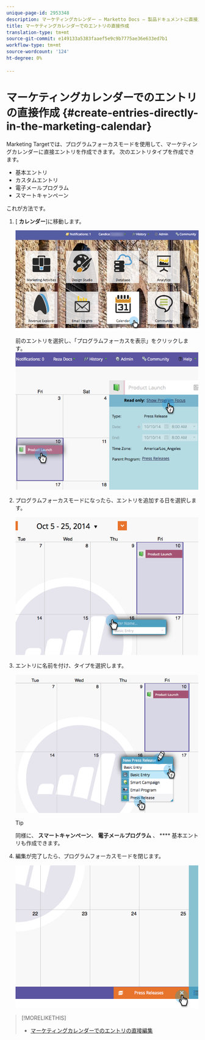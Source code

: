 ```yaml
---
unique-page-id: 2953348
description: マーケティングカレンダー — Marketto Docs — 製品ドキュメントに直接エントリを作成する
title: マーケティングカレンダーでのエントリの直接作成
translation-type: tm+mt
source-git-commit: e149133a5383faaef5e9c9b7775ae36e633ed7b1
workflow-type: tm+mt
source-wordcount: '124'
ht-degree: 0%

---
```



# マーケティングカレンダーでのエントリの直接作成 {#create-entries-directly-in-the-marketing-calendar}

Marketing Targetでは、プログラムフォーカスモードを使用して、マーケティングカレンダーに直接エントリを作成できます。 次のエントリタイプを作成できます。

* 基本エントリ
* カスタムエントリ
* 電子メールプログラム
* スマートキャンペーン

これが方法です。

1. [ **カレンダー**]に移動します。

   ![](assets/2017-05-10-15-30-47-2.png)

   前のエントリを選択し、「プログラムフォーカスを表示」をクリックします。
   ![](assets/image2014-10-20-13-3a7-3a55.png)

1. プログラムフォーカスモードになったら、エントリを追加する日を選択します。

   ![](assets/image2014-10-20-13-3a8-3a6.png)

1. エントリに名前を付け、タイプを選択します。

   ![](assets/image2014-10-20-13-3a8-3a19.png)

   >[!TIP]
   >
   >同様に、 **スマートキャンペーン**、 **電子メールプログラム** 、 **** 基本エントリも作成できます。

1. 編集が完了したら、プログラムフォーカスモードを閉じます。

   ![](assets/image2014-10-20-13-3a8-3a29.png)

>[!MORELIKETHIS]
>
>* [マーケティングカレンダーでのエントリの直接編集](edit-entries-directly-in-the-marketing-calendar.md)

>



